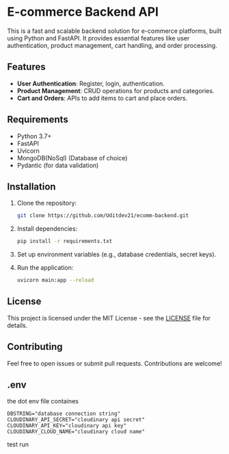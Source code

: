 # E-commerce Backend API

This is a fast and scalable backend solution for e-commerce platforms, built using Python and FastAPI. It provides essential features like user authentication, product management, cart handling, and order processing.

## Features

- **User Authentication**: Register, login,  authentication.
- **Product Management**: CRUD operations for products and categories.
- **Cart and Orders**: APIs to add items to cart and place orders.

## Requirements

- Python 3.7+
- FastAPI
- Uvicorn
- MongoDB(NoSql) (Database of choice)
- Pydantic (for data validation)

## Installation

1. Clone the repository:
    ```bash
    git clone https://github.com/Uditdev21/ecomm-backend.git
    ```
2. Install dependencies:
    ```bash
    pip install -r requirements.txt
    ```

3. Set up environment variables (e.g., database credentials, secret keys).

4. Run the application:
    ```bash
    uvicorn main:app --reload
    ```


## License

This project is licensed under the MIT License - see the [LICENSE](LICENSE) file for details.

## Contributing

Feel free to open issues or submit pull requests. Contributions are welcome!

## .env

the dot env file containes
```
DBSTRING="database connection string"
CLOUDINARY_API_SECRET="cloudinary api secret"
CLOUDINARY_API_KEY="cloudinary api key"
CLOUDINARY_CLOUD_NAME="cloudinary cloud name"
```
test run